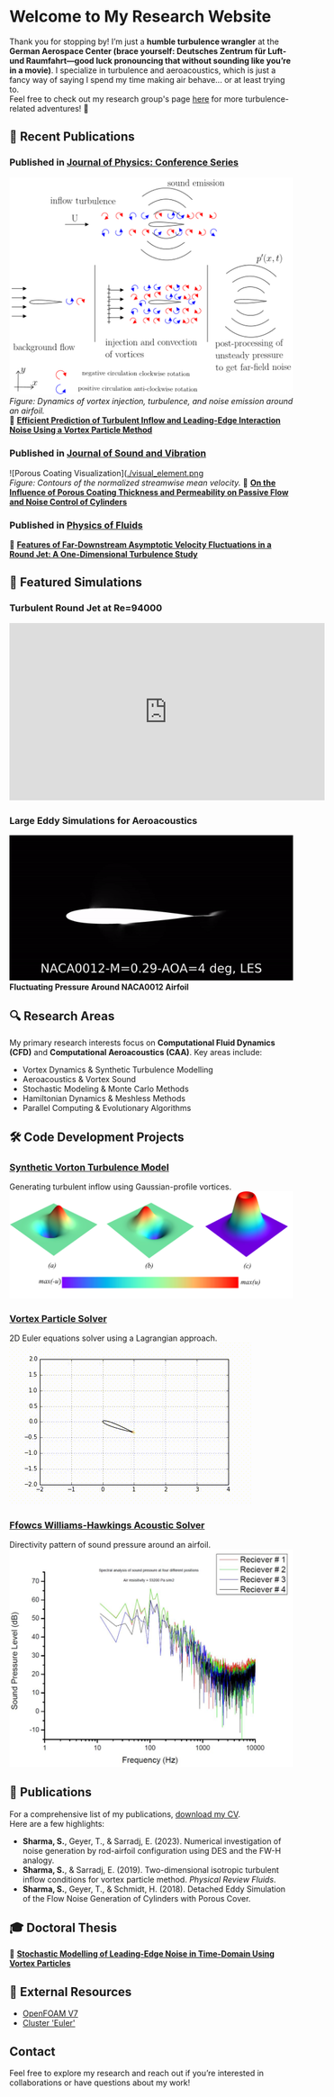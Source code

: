 # Welcome to My Research Website  
Thank you for stopping by! I’m just a **humble turbulence wrangler** at the **German Aerospace Center (brace yourself: Deutsches Zentrum für Luft- und Raumfahrt—good luck pronouncing that without sounding like you’re in a movie)**. I specialize in turbulence and aeroacoustics, which is just a fancy way of saying I spend my time making air behave... or at least trying to.  
Feel free to check out my research group's page [here](https://www.damtp.cam.ac.uk/research/waves/) for more turbulence-related adventures! 🚀

## 🌟 Recent Publications  

### **Published in [Journal of Physics: Conference Series](https://iopscience.iop.org/article/10.1088/1742-6596/2767/2/022059)**  
![Porous Coating Visualization](./visual_element.png)  
*Figure: Dynamics of vortex injection, turbulence, and noise emission around an airfoil.*  
📄 **[Efficient Prediction of Turbulent Inflow and Leading-Edge Interaction Noise Using a Vortex Particle Method](https://iopscience.iop.org/article/10.1088/1742-6596/2767/2/022059)**  

### **Published in [Journal of Sound and Vibration](https://doi.org/10.1016/j.jsv.2023.117563)**  
![Porous Coating Visualization]([./visual_element.png](https://ars.els-cdn.com/content/image/1-s2.0-S0022460X23000135-gr11_lrg.jpg)  
*Figure: Contours of the normalized streamwise mean velocity.* 
📄 **[On the Influence of Porous Coating Thickness and Permeability on Passive Flow and Noise Control of Cylinders](https://doi.org/10.1016/j.jsv.2023.117563)**  

### **Published in [Physics of Fluids](https://doi.org/10.1063/5.0101270)**  
📄 **[Features of Far-Downstream Asymptotic Velocity Fluctuations in a Round Jet: A One-Dimensional Turbulence Study](https://doi.org/10.1063/5.0101270)**  


## 🎥 Featured Simulations  

### Turbulent Round Jet at Re=94000  
<iframe width="560" height="315" src="https://www.youtube.com/embed/qHuFF20aQBo?controls=0" title="YouTube video player" frameborder="0" allow="accelerometer; autoplay; clipboard-write; encrypted-media; gyroscope; picture-in-picture" allowfullscreen></iframe>  

### Large Eddy Simulations for Aeroacoustics  
![NACA0012](./naca0012.gif)  
**Fluctuating Pressure Around NACA0012 Airfoil**  


## 🔍 Research Areas  

My primary research interests focus on **Computational Fluid Dynamics (CFD)** and **Computational Aeroacoustics (CAA)**. Key areas include:  
- Vortex Dynamics & Synthetic Turbulence Modelling  
- Aeroacoustics & Vortex Sound  
- Stochastic Modeling & Monte Carlo Methods  
- Hamiltonian Dynamics & Meshless Methods  
- Parallel Computing & Evolutionary Algorithms  


## 🛠️ Code Development Projects  

### [Synthetic Vorton Turbulence Model](https://github.com/Sparsh-Sharma/Synthetic-Vorton-Turbulence-Model)  
Generating turbulent inflow using Gaussian-profile vortices.  
![Gaussian Vortex](./gauss.jpg)  

### [Vortex Particle Solver](https://github.com/Sparsh-Sharma/Lagrangian-Solver-for-Euler-Equations)  
2D Euler equations solver using a Lagrangian approach.  
![Vortex Animation](./basic_animation.gif)  

### [Ffowcs Williams-Hawkings Acoustic Solver](https://github.com/Sparsh-Sharma/Ffowcs-Williams-Hawkings-Acoustic-analogy)  
Directivity pattern of sound pressure around an airfoil.  
![Acoustics](./acoustics.JPG)  


## 📑 Publications  

For a comprehensive list of my publications, [download my CV](./CV.pdf).  
Here are a few highlights:  
- **Sharma, S.**, Geyer, T., & Sarradj, E. (2023). Numerical investigation of noise generation by rod-airfoil configuration using DES and the FW-H analogy.  
- **Sharma, S.**, & Sarradj, E. (2019). Two-dimensional isotropic turbulent inflow conditions for vortex particle method. *Physical Review Fluids*.  
- **Sharma, S.**, Geyer, T., & Schmidt, H. (2018). Detached Eddy Simulation of the Flow Noise Generation of Cylinders with Porous Cover.  


## 🎓 Doctoral Thesis  
📄 **[Stochastic Modelling of Leading-Edge Noise in Time-Domain Using Vortex Particles](https://doi.org/10.26127/BTUOpen-5085)**  


## 🔗 External Resources  

- [OpenFOAM V7](https://openfoam.org/download/7-source/)  
- [Cluster 'Euler'](https://www.cluster-euler.org/)  


## Contact  
Feel free to explore my research and reach out if you’re interested in collaborations or have questions about my work!
